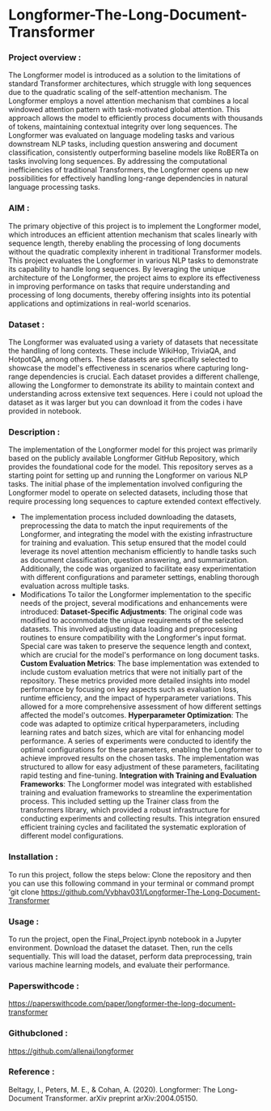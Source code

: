 # Longformer-The-Long-Document-Transformer
### Project overview :
The Longformer model is introduced as a solution to the limitations of standard Transformer architectures, which struggle with long sequences due to the quadratic scaling of the self-attention mechanism. The Longformer employs a novel attention mechanism that combines a local windowed attention pattern with task-motivated global attention. This approach allows the model to efficiently process documents with thousands of tokens, maintaining contextual integrity over long sequences. The Longformer was evaluated on language modeling tasks and various downstream NLP tasks, including question answering and document classification, consistently outperforming baseline models like RoBERTa on tasks involving long sequences. By addressing the computational inefficiencies of traditional Transformers, the Longformer opens up new possibilities for effectively handling long-range dependencies in natural language processing tasks.
### AIM :
The primary objective of this project is to implement the Longformer model, which introduces an efficient attention mechanism that scales linearly with sequence length, thereby enabling the processing of long documents without the quadratic complexity inherent in traditional Transformer models. This project evaluates the Longformer in various NLP tasks to demonstrate its capability to handle long sequences. By leveraging the unique architecture of the Longformer, the project aims to explore its effectiveness in improving performance on tasks that require understanding and processing of long documents, thereby offering insights into its potential applications and optimizations in real-world scenarios.
### Dataset :
The Longformer was evaluated using a variety of datasets that necessitate the handling of long contexts. These include WikiHop, TriviaQA, and HotpotQA, among others. These datasets are specifically selected to showcase the model's effectiveness in scenarios where capturing long-range dependencies is crucial. Each dataset provides a different challenge, allowing the Longformer to demonstrate its ability to maintain context and understanding across extensive text sequences. 
Here i could not upload the dataset as it was larger but you can download it from the codes i have provided in notebook.
### Description :
The implementation of the Longformer model for this project was primarily based on the publicly available Longformer GitHub Repository, which provides the foundational code for the model. This repository serves as a starting point for setting up and running the Longformer on various NLP tasks. The initial phase of the implementation involved configuring the Longformer model to operate on selected datasets, including those that require processing long sequences to capture extended context effectively.
* The implementation process included downloading the datasets, preprocessing the data to match the input requirements of the Longformer, and integrating the model with the existing infrastructure for training and evaluation. This setup ensured that the model could leverage its novel attention mechanism efficiently to handle tasks such as document classification, question answering, and summarization. Additionally, the code was organized to facilitate easy experimentation with different configurations and parameter settings, enabling thorough evaluation across multiple tasks.
* Modifications
To tailor the Longformer implementation to the specific needs of the project, several modifications and enhancements were introduced:
**Dataset-Specific Adjustments**:
The original code was modified to accommodate the unique requirements of the selected datasets. This involved adjusting data loading and preprocessing routines to ensure compatibility with the Longformer's input format. Special care was taken to preserve the sequence length and context, which are crucial for the model's performance on long document tasks.
**Custom Evaluation Metrics**:
The base implementation was extended to include custom evaluation metrics that were not initially part of the repository. These metrics provided more detailed insights into model performance by focusing on key aspects such as evaluation loss, runtime efficiency, and the impact of hyperparameter variations. This allowed for a more comprehensive assessment of how different settings affected the model's outcomes.
**Hyperparameter Optimization**:
The code was adapted to optimize critical hyperparameters, including learning rates and batch sizes, which are vital for enhancing model performance. A series of experiments were conducted to identify the optimal configurations for these parameters, enabling the Longformer to achieve improved results on the chosen tasks. The implementation was structured to allow for easy adjustment of these parameters, facilitating rapid testing and fine-tuning.
**Integration with Training and Evaluation Frameworks**:
The Longformer model was integrated with established training and evaluation frameworks to streamline the experimentation process. This included setting up the Trainer class from the transformers library, which provided a robust infrastructure for conducting experiments and collecting results. This integration ensured efficient training cycles and facilitated the systematic exploration of different model configurations.
### Installation :
To run this project, follow the steps below:
Clone the repository and then 
you can use this following command in your terminal or command prompt 'git clone
https://github.com/Vybhav031/Longformer-The-Long-Document-Transformer
### Usage :
To run the project, open the Final_Project.ipynb notebook in a Jupyter environment. Download the dataset the dataset. Then, run the cells sequentially. This will load the dataset, perform data preprocessing, train various machine learning models, and evaluate their performance.
### Paperswithcode :
https://paperswithcode.com/paper/longformer-the-long-document-transformer
### Githubcloned :
https://github.com/allenai/longformer
### Reference : 
 Beltagy, I., Peters, M. E., & Cohan, A. (2020). Longformer: The Long-Document Transformer. arXiv preprint arXiv:2004.05150.
